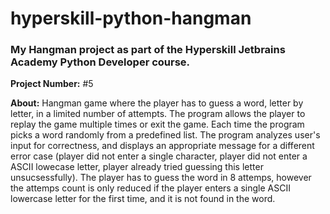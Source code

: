 # hyperskill-python-hangman
### My Hangman project as part of the Hyperskill Jetbrains Academy Python Developer course.

**Project Number:** #5

**About:** Hangman game where the player has to guess a word, letter by letter, in a limited number of attempts. The program allows the player to replay the game multiple times or exit the game. Each time the program picks a word randomly from a predefined list. The program analyzes user's input for correctness, and displays an appropriate message for a different error case (player did not enter a single character, player did not enter a ASCII lowecase letter, player already tried guessing this letter unsucsessfully). The player has to guess the word in 8 attemps, however the attemps count is only reduced if the player enters a single ASCII lowercase letter for the first time, and it is not found in the word.
